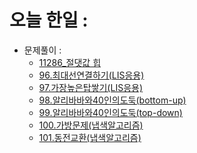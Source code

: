 # 오늘 한일 :
  - 문제풀이 :
    - [11286_절댓값 힙](https://github.com/SeungMin2001/TIL/blob/main/algorithm_list/11286_%EC%A0%88%EB%8C%93%EA%B0%92%20%ED%9E%99.md)
    - [96.최대선연결하기(LIS응용)](https://github.com/SeungMin2001/TIL/blob/main/CodingTest/96.%EC%B5%9C%EB%8C%80%EC%84%A0%EC%97%B0%EA%B2%B0%ED%95%98%EA%B8%B0(LIS%20%EC%9D%91%EC%9A%A9).md) 
    - [97.가장높은탑쌓기(LIS응용)](https://github.com/SeungMin2001/TIL/blob/main/CodingTest/97.%EA%B0%80%EC%9E%A5%EB%86%92%EC%9D%80%ED%83%91%EC%8C%93%EA%B8%B0(LIS%EC%9D%91%EC%9A%A9).md)
    - [98.알리바바와40인의도둑(bottom-up)](https://github.com/SeungMin2001/TIL/blob/main/CodingTest/98.%EC%95%8C%EB%A6%AC%EB%B0%94%EB%B0%94%EC%99%8040%EC%9D%B8%EC%9D%98%20%EB%8F%84%EB%91%91(bottom-up).md)
    - [99.알리바바와40인의도둑(top-down)](https://github.com/SeungMin2001/TIL/blob/main/CodingTest/99.%EC%95%8C%EB%A6%AC%EB%B0%94%EB%B0%94%EC%99%8040%EC%9D%B8%EC%9D%98%EB%8F%84%EB%91%91(top-down).md)
    - [100.가방문제(냅색알고리즘)](https://github.com/SeungMin2001/TIL/blob/main/CodingTest/100.%EA%B0%80%EB%B0%A9%EB%AC%B8%EC%A0%9C(%EB%83%85%EC%83%89%EC%95%8C%EA%B3%A0%EB%A6%AC%EC%A6%98).md)
    - [101.동전교환(냅색알고리즘)](https://github.com/SeungMin2001/TIL/blob/main/CodingTest/101.%EB%8F%99%EC%A0%84%EA%B5%90%ED%99%98(%EB%83%85%EC%83%89%EC%95%8C%EA%B3%A0%EB%A6%AC%EC%A6%98).md)
  
